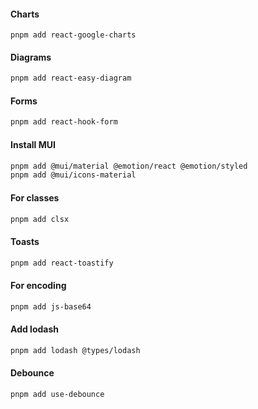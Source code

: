 #### Charts

```
pnpm add react-google-charts
```

#### Diagrams

```bash
pnpm add react-easy-diagram
```

#### Forms

```bash
pnpm add react-hook-form
```

#### Install MUI

```bash
pnpm add @mui/material @emotion/react @emotion/styled
pnpm add @mui/icons-material
```

#### For classes

```bash
pnpm add clsx
```

#### Toasts

```bash
pnpm add react-toastify
```

#### For encoding

```bash
pnpm add js-base64
```

#### Add lodash

```bash
pnpm add lodash @types/lodash
```

#### Debounce

```bash
pnpm add use-debounce
```
